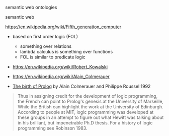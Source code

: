 semantic web ontologies

semantic web

https://en.wikipedia.org/wiki/Fifth_generation_computer

* based on first order logic (FOL)
	- something over relations
	- lambda calculus is something over functions
	- FOL is similar to predicate logic

* https://en.wikipedia.org/wiki/Robert_Kowalski
* https://en.wikipedia.org/wiki/Alain_Colmerauer

* [The birth of Prolog](http://alain.colmerauer.free.fr/alcol/ArchivesPublications/PrologHistory/19november92.pdf) by Alain Colmerauer and Philippe Roussel 1992

> Thus in assigning credit for the development of logic programming, the French can point to Prolog's genesis at the University of Marseille, While the British can highlight the work at the University of Edinburgh. According to people at MIT, logic programming was developed at these groups in an attempt to figure out what Hewitt was talking about in his brilliant, but impenetrable Ph.D thesis. For a history of logic programming see Robinson 1983.
